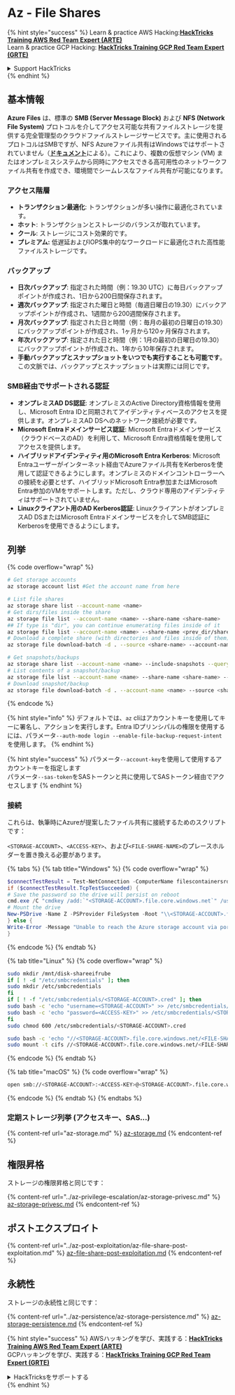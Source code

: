# Az - File Shares

{% hint style="success" %}
Learn & practice AWS Hacking:<img src="../../../.gitbook/assets/image (1) (1) (1) (1).png" alt="" data-size="line">[**HackTricks Training AWS Red Team Expert (ARTE)**](https://training.hacktricks.xyz/courses/arte)<img src="../../../.gitbook/assets/image (1) (1) (1) (1).png" alt="" data-size="line">\
Learn & practice GCP Hacking: <img src="../../../.gitbook/assets/image (2) (1).png" alt="" data-size="line">[**HackTricks Training GCP Red Team Expert (GRTE)**<img src="../../../.gitbook/assets/image (2) (1).png" alt="" data-size="line">](https://training.hacktricks.xyz/courses/grte)

<details>

<summary>Support HackTricks</summary>

* Check the [**subscription plans**](https://github.com/sponsors/carlospolop)!
* **Join the** 💬 [**Discord group**](https://discord.gg/hRep4RUj7f) or the [**telegram group**](https://t.me/peass) or **follow** us on **Twitter** 🐦 [**@hacktricks\_live**](https://twitter.com/hacktricks_live)**.**
* **Share hacking tricks by submitting PRs to the** [**HackTricks**](https://github.com/carlospolop/hacktricks) and [**HackTricks Cloud**](https://github.com/carlospolop/hacktricks-cloud) github repos.

</details>
{% endhint %}

## 基本情報

**Azure Files** は、標準の **SMB (Server Message Block)** および **NFS (Network File System)** プロトコルを介してアクセス可能な共有ファイルストレージを提供する完全管理型のクラウドファイルストレージサービスです。主に使用されるプロトコルはSMBですが、NFS Azureファイル共有はWindowsではサポートされていません（[**ドキュメント**](https://learn.microsoft.com/en-us/azure/storage/files/files-nfs-protocol)による）。これにより、複数の仮想マシン (VM) またはオンプレミスシステムから同時にアクセスできる高可用性のネットワークファイル共有を作成でき、環境間でシームレスなファイル共有が可能になります。

### アクセス階層

* **トランザクション最適化**: トランザクションが多い操作に最適化されています。
* **ホット**: トランザクションとストレージのバランスが取れています。
* **クール**: ストレージにコスト効果的です。
* **プレミアム:** 低遅延およびIOPS集中的なワークロードに最適化された高性能ファイルストレージです。

### バックアップ

* **日次バックアップ**: 指定された時間（例：19.30 UTC）に毎日バックアップポイントが作成され、1日から200日間保存されます。
* **週次バックアップ**: 指定された曜日と時間（毎週日曜日の19.30）にバックアップポイントが作成され、1週間から200週間保存されます。
* **月次バックアップ**: 指定された日と時間（例：毎月の最初の日曜日の19.30）にバックアップポイントが作成され、1ヶ月から120ヶ月保存されます。
* **年次バックアップ**: 指定された日と時間（例：1月の最初の日曜日の19.30）にバックアップポイントが作成され、1年から10年保存されます。
* **手動バックアップとスナップショットをいつでも実行することも可能です**。この文脈では、バックアップとスナップショットは実際には同じです。

### SMB経由でサポートされる認証

* **オンプレミスAD DS認証**: オンプレミスのActive Directory資格情報を使用し、Microsoft Entra IDと同期されてアイデンティティベースのアクセスを提供します。オンプレミスAD DSへのネットワーク接続が必要です。
* **Microsoft Entraドメインサービス認証**: Microsoft Entraドメインサービス（クラウドベースのAD）を利用して、Microsoft Entra資格情報を使用してアクセスを提供します。
* **ハイブリッドアイデンティティ用のMicrosoft Entra Kerberos**: Microsoft Entraユーザーがインターネット経由でAzureファイル共有をKerberosを使用して認証できるようにします。オンプレミスのドメインコントローラーへの接続を必要とせず、ハイブリッドMicrosoft Entra参加またはMicrosoft Entra参加のVMをサポートします。ただし、クラウド専用のアイデンティティはサポートされていません。
* **Linuxクライアント用のAD Kerberos認証**: LinuxクライアントがオンプレミスAD DSまたはMicrosoft Entraドメインサービスを介してSMB認証にKerberosを使用できるようにします。

## 列挙

{% code overflow="wrap" %}
```bash
# Get storage accounts
az storage account list #Get the account name from here

# List file shares
az storage share list --account-name <name>
# Get dirs/files inside the share
az storage file list --account-name <name> --share-name <share-name>
## If type is "dir", you can continue enumerating files inside of it
az storage file list --account-name <name> --share-name <prev_dir/share-name>
# Download a complete share (with directories and files inside of them)
az storage file download-batch -d . --source <share-name> --account-name <name>

# Get snapshots/backups
az storage share list --account-name <name> --include-snapshots --query "[?snapshot != null]"
# List contents of a snapshot/backup
az storage file list --account-name <name> --share-name <share-name> --snapshot <snapshot-version> #e.g. "2024-11-25T11:26:59.0000000Z"
# Download snapshot/backup
az storage file download-batch -d . --account-name <name> --source <share-name> --snapshot <snapshot-version>
```
{% endcode %}

{% hint style="info" %}
デフォルトでは、`az` cliはアカウントキーを使用してキーに署名し、アクションを実行します。Entra IDプリンシパルの権限を使用するには、パラメータ`--auth-mode login --enable-file-backup-request-intent`を使用します。
{% endhint %}

{% hint style="success" %}
パラメータ`--account-key`を使用して使用するアカウントキーを指定します\
パラメータ`--sas-token`をSASトークンと共に使用してSASトークン経由でアクセスします
{% endhint %}

### 接続

これらは、執筆時にAzureが提案したファイル共有に接続するためのスクリプトです：

`<STORAGE-ACCOUNT>`、`<ACCESS-KEY>`、および`<FILE-SHARE-NAME>`のプレースホルダーを置き換える必要があります。

{% tabs %}
{% tab title="Windows" %}
{% code overflow="wrap" %}
```powershell
$connectTestResult = Test-NetConnection -ComputerName filescontainersrdtfgvhb.file.core.windows.net -Port 445
if ($connectTestResult.TcpTestSucceeded) {
# Save the password so the drive will persist on reboot
cmd.exe /C "cmdkey /add:`"<STORAGE-ACCOUNT>.file.core.windows.net`" /user:`"localhost\<STORAGE-ACCOUNT>`" /pass:`"<ACCESS-KEY>`""
# Mount the drive
New-PSDrive -Name Z -PSProvider FileSystem -Root "\\<STORAGE-ACCOUNT>.file.core.windows.net\<FILE-SHARE-NAME>" -Persist
} else {
Write-Error -Message "Unable to reach the Azure storage account via port 445. Check to make sure your organization or ISP is not blocking port 445, or use Azure P2S VPN, Azure S2S VPN, or Express Route to tunnel SMB traffic over a different port."
}
```
{% endcode %}
{% endtab %}

{% tab title="Linux" %}
{% code overflow="wrap" %}
```bash
sudo mkdir /mnt/disk-shareeifrube
if [ ! -d "/etc/smbcredentials" ]; then
sudo mkdir /etc/smbcredentials
fi
if [ ! -f "/etc/smbcredentials/<STORAGE-ACCOUNT>.cred" ]; then
sudo bash -c 'echo "username=<STORAGE-ACCOUNT>" >> /etc/smbcredentials/<STORAGE-ACCOUNT>.cred'
sudo bash -c 'echo "password=<ACCESS-KEY>" >> /etc/smbcredentials/<STORAGE-ACCOUNT>.cred'
fi
sudo chmod 600 /etc/smbcredentials/<STORAGE-ACCOUNT>.cred

sudo bash -c 'echo "//<STORAGE-ACCOUNT>.file.core.windows.net/<FILE-SHARE-NAME> /mnt/<FILE-SHARE-NAME> cifs nofail,credentials=/etc/smbcredentials/<STORAGE-ACCOUNT>.cred,dir_mode=0777,file_mode=0777,serverino,nosharesock,actimeo=30" >> /etc/fstab'
sudo mount -t cifs //<STORAGE-ACCOUNT>.file.core.windows.net/<FILE-SHARE-NAME> /mnt/<FILE-SHARE-NAME> -o credentials=/etc/smbcredentials/<STORAGE-ACCOUNT>.cred,dir_mode=0777,file_mode=0777,serverino,nosharesock,actimeo=30
```
{% endcode %}
{% endtab %}

{% tab title="macOS" %}
{% code overflow="wrap" %}
```bash
open smb://<STORAGE-ACCOUNT>:<ACCESS-KEY>@<STORAGE-ACCOUNT>.file.core.windows.net/<FILE-SHARE-NAME>
```
{% endcode %}
{% endtab %}
{% endtabs %}

### 定期ストレージ列挙 (アクセスキー、SAS...)

{% content-ref url="az-storage.md" %}
[az-storage.md](az-storage.md)
{% endcontent-ref %}

## 権限昇格

ストレージの権限昇格と同じです：

{% content-ref url="../az-privilege-escalation/az-storage-privesc.md" %}
[az-storage-privesc.md](../az-privilege-escalation/az-storage-privesc.md)
{% endcontent-ref %}

## ポストエクスプロイト

{% content-ref url="../az-post-exploitation/az-file-share-post-exploitation.md" %}
[az-file-share-post-exploitation.md](../az-post-exploitation/az-file-share-post-exploitation.md)
{% endcontent-ref %}

## 永続性

ストレージの永続性と同じです：

{% content-ref url="../az-persistence/az-storage-persistence.md" %}
[az-storage-persistence.md](../az-persistence/az-storage-persistence.md)
{% endcontent-ref %}

{% hint style="success" %}
AWSハッキングを学び、実践する：<img src="../../../.gitbook/assets/image (1) (1) (1) (1).png" alt="" data-size="line">[**HackTricks Training AWS Red Team Expert (ARTE)**](https://training.hacktricks.xyz/courses/arte)<img src="../../../.gitbook/assets/image (1) (1) (1) (1).png" alt="" data-size="line">\
GCPハッキングを学び、実践する：<img src="../../../.gitbook/assets/image (2) (1).png" alt="" data-size="line">[**HackTricks Training GCP Red Team Expert (GRTE)**<img src="../../../.gitbook/assets/image (2) (1).png" alt="" data-size="line">](https://training.hacktricks.xyz/courses/grte)

<details>

<summary>HackTricksをサポートする</summary>

* [**サブスクリプションプラン**](https://github.com/sponsors/carlospolop)を確認してください！
* **💬 [**Discordグループ**](https://discord.gg/hRep4RUj7f)または[**Telegramグループ**](https://t.me/peass)に参加するか、**Twitter** 🐦 [**@hacktricks\_live**](https://twitter.com/hacktricks_live)**をフォローしてください。**
* **ハッキングのトリックを共有するには、[**HackTricks**](https://github.com/carlospolop/hacktricks)および[**HackTricks Cloud**](https://github.com/carlospolop/hacktricks-cloud)のGitHubリポジトリにPRを提出してください。**

</details>
{% endhint %}
